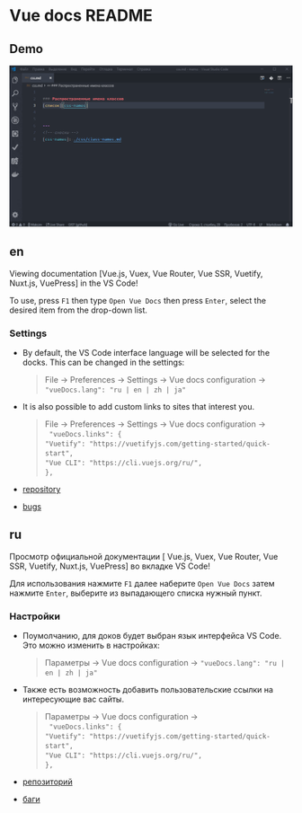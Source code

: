 # Vue docs README

## Demo
![](./examples/demo.gif)

## en

Viewing documentation [Vue.js, Vuex, Vue Router, Vue SSR, Vuetify, Nuxt.js, VuePress] in the VS Code!

To use, press `F1` then type `Open Vue Docs` then press `Enter`, select the desired item from the drop-down list.

### Settings

+ By default, the VS Code interface language will be selected for the docks. This can be changed in the settings:

    > File -> Preferences -> Settings -> Vue docs configuration ->
    > ` "vueDocs.lang": "ru | en | zh | ja" `

+ It is also possible to add custom links to sites that interest you.  
    > File -> Preferences -> Settings -> Vue docs configuration ->  
    > ` "vueDocs.links": {`  
    > `"Vuetify": "https://vuetifyjs.com/getting-started/quick-start",`  
    > `"Vue CLI": "https://cli.vuejs.org/ru/",`  
    > `},`

+ [repository](https://github.com/Titiaiev/vscode-vue-docs)
+ [bugs](https://github.com/Titiaiev/vscode-vue-docs/issues)

## ru

Просмотр официальной документации [ Vue.js, Vuex, Vue Router, Vue SSR, Vuetify, Nuxt.js, VuePress] во вкладке VS Code!

Для использования нажмите `F1` далее наберите `Open Vue Docs` затем нажмите `Enter`, выберите из выпадающего списка нужный пункт.

### Настройки

+ Поумолчанию, для доков будет выбран язык интерфейса VS Code. Это можно изменить в настройках:

    > Параметры -> Vue docs configuration ->
    > ` "vueDocs.lang": "ru | en | zh | ja" `

+ Также есть возможность добавить пользовательские ссылки на интересующие вас сайты.  
    > Параметры -> Vue docs configuration ->  
    > ` "vueDocs.links": {`  
    > `"Vuetify": "https://vuetifyjs.com/getting-started/quick-start",`  
    > `"Vue CLI": "https://cli.vuejs.org/ru/",`  
    > `},`


+ [репозиторий](https://github.com/Titiaiev/vscode-vue-docs)
+ [баги](https://github.com/Titiaiev/vscode-vue-docs/issues)
